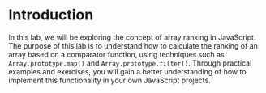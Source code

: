 # Introduction

In this lab, we will be exploring the concept of array ranking in JavaScript. The purpose of this lab is to understand how to calculate the ranking of an array based on a comparator function, using techniques such as `Array.prototype.map()` and `Array.prototype.filter()`. Through practical examples and exercises, you will gain a better understanding of how to implement this functionality in your own JavaScript projects.
